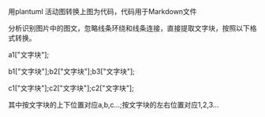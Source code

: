用plantuml 活动图转换上图为代码，代码用于Markdown文件


分析识别图片中的图文，忽略线条环绕和线条连接，直接提取文字块，按照以下格式转换。

a1["文字块"];

b1["文字块"];b2["文字块"];b3["文字块"];

c1["文字块"];c2["文字块"];c2["文字块"];

其中按文字块的上下位置对应a,b,c...;按文字块的左右位置对应1,2,3...




